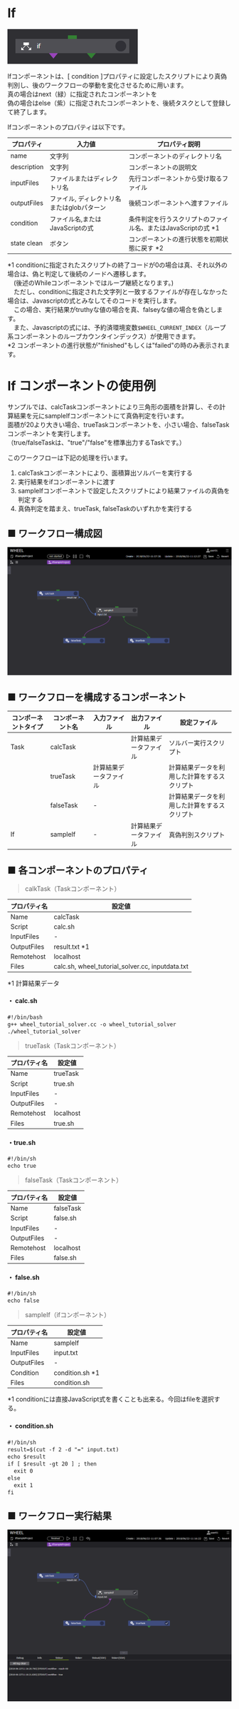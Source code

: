 # If

![img](./img/if/if.png "if")  

Ifコンポーネントは、[ condition ]プロパティに設定したスクリプトにより真偽判別し、後のワークフローの挙動を変化させるために用います。  
真の場合はnext（緑）に指定されたコンポーネントを  
偽の場合はelse（紫）に指定されたコンポーネントを、後続タスクとして登録して終了します。  

Ifコンポーネントのプロパティは以下です。

| プロパティ | 入力値 | プロパティ説明 |
|----|----|----|
| name | 文字列 |  コンポーネントのディレクトリ名 |
| description | 文字列 | コンポーネントの説明文 | 
| inputFiles | ファイルまたはディレクトリ名 | 先行コンポーネントから受け取るファイル | 
| outputFiles | ファイル, ディレクトリ名またはglobパターン | 後続コンポーネントへ渡すファイル | 
| condition | ファイル名,またはJavaScriptの式 | 条件判定を行うスクリプトのファイル名、またはJavaScriptの式 *1 | 
| state clean | ボタン | コンポーネントの進行状態を初期状態に戻す *2 | 

*1 conditionに指定されたスクリプトの終了コードが0の場合は真、それ以外の場合は、偽と判定して後続のノードへ遷移します。  
　(後述のWhileコンポーネントではループ継続となります。)  
　ただし、conditionに指定された文字列と一致するファイルが存在しなかった場合は、Javascriptの式とみなしてそのコードを実行します。  
　この場合、実行結果がtruthyな値の場合を真、falseyな値の場合を偽とします。  
　また、Javascriptの式には、予約済環境変数`$WHEEL_CURRENT_INDEX`（ループ系コンポーネントのループカウンタインデックス）が使用できます。  
*2 コンポーネントの進行状態が"finished"もしくは"failed"の時のみ表示されます。

# If コンポーネントの使用例
サンプルでは、calcTaskコンポーネントにより三角形の面積を計算し、その計算結果を元にsampleIfコンポーネントにて真偽判定を行います。  
面積が20より大きい場合、trueTaskコンポーネントを、小さい場合、falseTaskコンポーネントを実行します。  
（true/falseTaskは、"true"/"false"を標準出力するTaskです。）  

このワークフローは下記の処理を行います。

1. calcTaskコンポーネントにより、面積算出ソルバーを実行する
2. 実行結果をifコンポーネントに渡す
3. sampleIfコンポーネントで設定したスクリプトにより結果ファイルの真偽を判定する
4. 真偽判定を踏まえ、trueTask, falseTaskのいずれかを実行する

## ■ ワークフロー構成図

![img](./img/if/if_workflow.png "if_workflow")   

## ■  ワークフローを構成するコンポーネント
| コンポーネントタイプ | コンポーネント名 | 入力ファイル | 出力ファイル | 設定ファイル |
|----|----|----|----|----|
| Task | calcTask |  | 計算結果データファイル | ソルバー実行スクリプト | 
|  | trueTask | 計算結果データファイル |  | 計算結果データを利用した計算をするスクリプト | 
|  | falseTask | - |  | 計算結果データを利用した計算をするスクリプト | 
| If | sampleIf | - | 計算結果データファイル | 真偽判別スクリプト |  

## ■ 各コンポーネントのプロパティ

> calkTask（Taskコンポーネント）

| プロパティ名 | 設定値 |
| ---- | ---- |
| Name | calcTask |
| Script | calc.sh |
| InputFiles | - |
| OutputFiles | result.txt *1 |
| Remotehost | localhost |
| Files | calc.sh, wheel_tutorial_solver.cc, inputdata.txt |  

*1 計算結果データ

#### ・ calc.sh  
```
#!/bin/bash 
g++ wheel_tutorial_solver.cc -o wheel_tutorial_solver  
./wheel_tutorial_solver  
```

> trueTask（Taskコンポーネント）

| プロパティ名 | 設定値 |
| ---- | ---- |
| Name | trueTask |
| Script | true.sh |
| InputFiles | - |
| OutputFiles | - |
| Remotehost | localhost |
| Files | true.sh |  

#### ・true.sh  
```
#!/bin/sh  
echo true  
```

> falseTask（Taskコンポーネント）

| プロパティ名 | 設定値 |
| ---- | ---- |
| Name | falseTask |
| Script | false.sh |
| InputFiles | - |
| OutputFiles | - |
| Remotehost | localhost |
| Files | false.sh |  

#### ・ false.sh  
```
#!/bin/sh  
echo false  
```

> sampleIf（ifコンポーネント）

| プロパティ名 | 設定値 |
| ---- | ---- |
| Name | sampleIf |
| InputFiles | input.txt |
| OutputFiles | - |
| Condition | condition.sh *1|
| Files | condition.sh |  
*1 conditionには直接JavaScript式を書くことも出来る。今回はfileを選択する。

#### ・ condition.sh  
```
#!/bin/sh
result=$(cut -f 2 -d "=" input.txt)
echo $result
if [ $result -gt 20 ] ; then
  exit 0
else
  exit 1
fi 
```

## ■ ワークフロー実行結果

![img](./img/if/if_workflow_result.png "if_workflow_result")   
